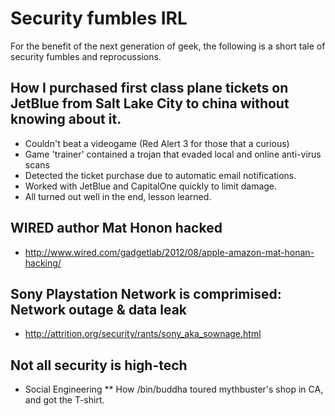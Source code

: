 # Security fumbles IRL
For the benefit of the next generation of geek, the following is a short tale of security fumbles and reprocussions.


## How I purchased first class plane tickets on JetBlue from Salt Lake City to china without knowing about it.   

* Couldn't beat a videogame (Red Alert 3 for those that a curious)
* Game 'trainer' contained a trojan that evaded local and online anti-virus scans
* Detected the ticket purchase due to automatic email notifications.
* Worked with JetBlue and CapitalOne quickly to limit damage.
* All turned out well in the end, lesson learned.

## WIRED author Mat Honon hacked

* http://www.wired.com/gadgetlab/2012/08/apple-amazon-mat-honan-hacking/

## Sony Playstation Network is comprimised: Network outage & data leak

* http://attrition.org/security/rants/sony_aka_sownage.html

## Not all security is high-tech

* Social Engineering
** How /bin/buddha toured mythbuster's shop in CA, and got the T-shirt.

